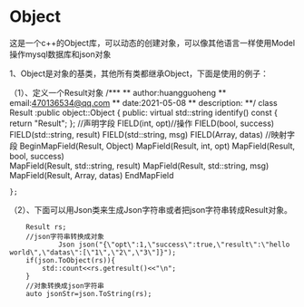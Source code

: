 # Object
这是一个c++的Object库，可以动态的创建对象，可以像其他语言一样使用Model操作mysql数据库和json对象

1、Object是对象的基类，其他所有类都继承Object，下面是使用的例子：

 （1）、定义一个Result对象
  /***
	**	author:huangguoheng
	**	email:470136534@qq.com
	**	date:2021-05-08
	**	description:
	**/
	class Result :public object::Object
	{
	public:
		virtual std::string identify() const {
			return "Result";
		};
		//声明字段
			FIELD(int, opt)//操作
			FIELD(bool, success)
			FIELD(std::string, result)
			FIELD(std::string, msg)
			FIELD(Array, datas)
			//映射字段
			BeginMapField(Result, Object)
			MapField(Result, int, opt)
			MapField(Result, bool, success)		
			MapField(Result, std::string, result)
			MapField(Result, std::string, msg)
			MapField(Result, Array, datas)
			EndMapField

	};  
  （2）、下面可以用Json类来生成Json字符串或者把json字符串转成Result对象。
        
        
      	Result rs;
        //json字符串转换成对象
				Json json("{\"opt\":1,\"success\":true,\"result\":\"hello world\",\"datas\":[\"1\",\"2\",\"3\"]}");        
        if(json.ToObject(rs)){
            std::count<<rs.getresult()<<"\n";
        }
        //对象转换成json字符串
        auto jsonStr=json.ToString(rs);
      
  
  
  
